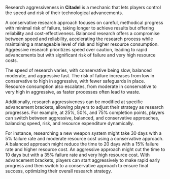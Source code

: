 Research aggressiveness in **Citadel** is a mechanic that lets players control the speed and risk of their technological advancements.

A conservative research approach focuses on careful, methodical progress with minimal risk of failure, taking longer to achieve results but offering reliability and cost-effectiveness. Balanced research offers a compromise between speed and reliability, accelerating the research process while maintaining a manageable level of risk and higher resource consumption. Aggressive research prioritizes speed over caution, leading to rapid advancements but with significant risk of failure and very high resource costs.

The speed of research varies, with conservative being slow, balanced moderate, and aggressive fast. The risk of failure increases from low in conservative to high in aggressive, with fewer safeguards in place. Resource consumption also escalates, from moderate in conservative to very high in aggressive, as faster processes often lead to waste.

Additionally, research aggressiveness can be modified at specific advancement brackets, allowing players to adjust their strategy as research progresses. For example, at 25%, 50%, and 75% completion points, players can switch between aggressive, balanced, and conservative approaches, balancing speed, risk, and resource expenditure dynamically.

For instance, researching a new weapon system might take 30 days with a 5% failure rate and moderate resource cost using a conservative approach. A balanced approach might reduce the time to 20 days with a 15% failure rate and higher resource cost. An aggressive approach might cut the time to 10 days but with a 35% failure rate and very high resource cost. With advancement brackets, players can start aggressively to make rapid early progress and then switch to a conservative approach to ensure final success, optimizing their overall research strategy.
